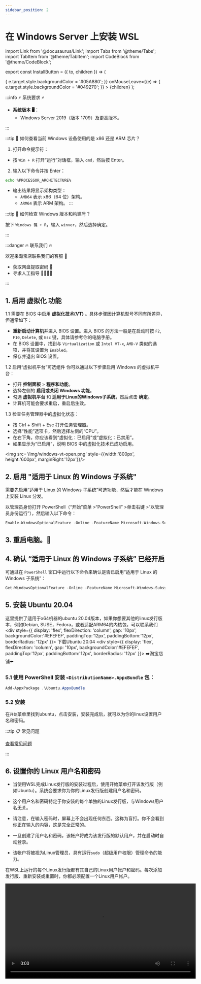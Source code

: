 ```yaml
---
sidebar_position: 2
---
```

# 在 Windows Server 上安装 WSL

import Link from '@docusaurus/Link';
import Tabs from '@theme/Tabs';
import TabItem from '@theme/TabItem';
import CodeBlock from '@theme/CodeBlock';

export const InstallButton = ({ to, children }) => (
  <Link
    to={to}
    style={{
      backgroundColor: '#049270',
      borderRadius: '8px',
      color: '#fff',
      padding: '12px',
      cursor: 'pointer',
      textDecoration: 'none',
      margin: '10px',
      marginLeft: '30px',
      marginRight: '30px',
      display: 'block',
      textAlign: 'center',
      transition: 'background-color 0.3s ease', // 添加平滑过渡效果
    }}
    onMouseEnter={(e) => {
      e.target.style.backgroundColor = '#05A880';
    }}
    onMouseLeave={(e) => {
      e.target.style.backgroundColor = '#049270';
    }}
  >
    {children}
  </Link>
);

:::info ⚡ 系统要求 ⚡

- **系统版本 🖥️**：
  - Windows Server 2019（版本 1709）及更高版本。

:::

:::tip 🧐 如何查看当前 Windows 设备使用的是 x86 还是 ARM 芯片？

1. 打开命令提示符：
  - 按 `Win + R` 打开“运行”对话框，输入 `cmd`，然后按 Enter。

2. 输入以下命令并按 Enter：

```bash
echo %PROCESSOR_ARCHITECTURE%
```

  - 输出结果将显示架构类型：
    - `AMD64` 表示 x86（64 位）架构。
    - `ARM64` 表示 ARM 架构。
:::

:::tip 🔎 如何检查 Windows 版本和构建号？

按下 `Windows 键 + R`，输入 `winver`，然后选择确定。

:::

:::danger 🔥 联系我们 🔥

欢迎来淘宝店联系我们的客服 💬

- 获取网盘提取密码 🔑
- 寻求人工指导 👩‍💻👨‍💻

:::

## 1. 启用 **虚拟化** 功能

1.1 需要在 BIOS 中启用 **虚拟化技术(VT)** 。具体步骤因计算机型号不同有所差异，但通常如下：

- **重新启动计算机**并进入 BIOS 设置。进入 BIOS 的方法一般是在启动时按 `F2`, `F10`, `Delete`, 或 `Esc` 键，具体请参考你的电脑手册。
- 在 BIOS 设置中，找到与 `Virtualization` 或 `Intel VT-x`, `AMD-V` 类似的选项，并将其设置为 `Enabled`。
- 保存并退出 BIOS 设置。

1.2 启用“虚拟机平台”可选组件
你可以通过以下步骤启用 Windows 的虚拟机平台：

- 打开 **控制面板** > **程序和功能**。
- 选择左侧的 **启用或关闭 Windows 功能**。
- 勾选 **虚拟机平台** 和 **适用于Linux的Windows子系统**，然后点击 **确定**。
- 计算机可能会要求重启，重启后生效。

1.3 检查任务管理器中的虚拟化状态：

- 按 Ctrl + Shift + Esc 打开任务管理器。
- 选择“性能”选项卡，然后选择左侧的“CPU”。
- 在右下角，你应该看到“虚拟化：已启用”或“虚拟化：已禁用”。
- 如果显示为“已启用”，说明 BIOS 中的虚拟化技术已成功启用。

<img src='/img/windows-vt-open.png' style={{width:'800px', height:'600px', marginRight:'12px'}}/>


## 2. 启用 "适用于 Linux 的 Windows 子系统"

需要先启用“适用于 Linux 的 Windows 子系统”可选功能，然后才能在 Windows 上安装 Linux 分发。

以管理员身份打开 PowerShell（“开始”菜单 >“PowerShell” >单击右键 >“以管理员身份运行”），然后输入以下命令：

``` powershell
Enable-WindowsOptionalFeature -Online -FeatureName Microsoft-Windows-Subsystem-Linux
```

## 3. 重启电脑。🔄

## 4. 确认 “适用于 Linux 的 Windows 子系统” 已经开启

可通过在 `PowerShell` 窗口中运行以下命令来确认是否已启用“适用于 Linux 的 Windows 子系统”：

```powershell
Get-WindowsOptionalFeature -Online -FeatureName Microsoft-Windows-Subsystem-Linux
```

## 5. 安装 Ubuntu 20.04

这里提供了适用于x64机器的ubuntu 20.04版本，如果你想要其他的linux发行版本，例如Debian, SUSE，Fedora，或者适配ARM64的内核包，可以联系我们
<Tabs>
  <TabItem value="ubuntu_20_04" label="Ubuntu 20.04 - for x64">
      <div style={{ display: 'flex', flexDirection: 'column', gap: '10px', backgroundColor:'#EFEFEF', paddingTop:'12px', paddingBottom:'12px', borderRadius: '12px' }}>
        <InstallButton to="https://pan.baidu.com/s/1bEpFmTmk7U1lnpvXj78-xg">下载Ubuntu 20.04</InstallButton>
      </div>
  </TabItem>
  <TabItem value="more" label="更多发行版本">
      <div style={{ display: 'flex', flexDirection: 'column', gap: '10px', backgroundColor:'#EFEFEF', paddingTop:'12px', paddingBottom:'12px', borderRadius: '12px' }}>
        <InstallButton to="https://item.taobao.com/item.htm?ft=t&id=831508489260">➡️淘宝店铺⬅️</InstallButton>
      </div>
  </TabItem>
</Tabs>

### 5.1 使用 PowerShell 安装 `<DistributionName>.AppxBundle` 包：

```powershell
Add-AppxPackage .\Ubuntu.AppxBundle
```

### 5.2 安装

在`开始`菜单里找到ubuntu，点击安装，安装完成后，就可以为你的linux设置用户名和密码。

:::tip 📋 常见问题

[查看常见问题](./faq.md)

:::

## 6. 设置你的 Linux 用户名和密码

- 当使用WSL完成Linux发行版的安装过程后，使用开始菜单打开该发行版（例如Ubuntu）。系统会要求你为你的Linux发行版创建用户名和密码。

- 这个用户名和密码特定于你安装的每个单独的Linux发行版，与Windows用户名无关。

- 请注意，在输入密码时，屏幕上不会出现任何东西。这称为盲打。你不会看到你正在输入的内容，这是完全正常的。

- 一旦创建了用户名和密码，该帐户将成为该发行版的默认用户，并在启动时自动登录。

- 该帐户将被视为Linux管理员，具有运行`sudo`（超级用户权限）管理命令的能力。

在WSL上运行的每个Linux发行版都有其自己的Linux用户帐户和密码。每次添加发行版、重新安装或重置时，你都必须配置一个Linux用户帐户。

<div class="center">
  <video controls width='600' src="/video/windows-wsl-ubuntu.mp4" title="安装ubuntu的视频"/>
</div>

